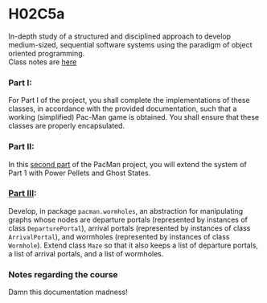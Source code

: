 # H02C5a

In-depth study of a structured and disciplined approach to develop medium-sized, sequential software systems using the paradigm of object oriented programming.  
Class notes are [here](https://btj.github.io/ogp-notes/)

### Part I:

For Part I of the project, you shall complete the implementations of these classes, in accordance with the provided documentation, such that a working (simplified) Pac-Man game is obtained. You shall ensure that these classes are properly encapsulated.

### Part II:

In this [second part](https://btj.github.io/ogp-notes/pacman-part2.html) of the PacMan project, you will extend the system of Part 1 with Power Pellets and Ghost States.

### [Part III](https://btj.github.io/ogp-notes/pacman-part3.html):

Develop, in package `pacman.wormholes`, an abstraction for manipulating graphs whose nodes are departure portals (represented by instances of class `DeparturePortal`), arrival portals (represented by instances of class `ArrivalPortal`), and wormholes (represented by instances of class `Wormhole`). Extend class `Maze` so that it also keeps a list of departure portals, a list of arrival portals, and a list of wormholes.

### Notes regarding the course

Damn this documentation madness! 
